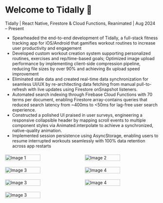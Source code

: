 # Welcome to Tidally 👋

Tidally | React Native, Firestore & Cloud Functions, Reanimated | Aug 2024 – Present 

- Spearheaded the end-to-end development of Tidally, a full-stack fitness tracking app for iOS/Android that gamifies workout routines to increase user productivity and engagement 
- Developed custom workout creation system supporting personalized routines, exercises and rep/time-based goals; Optimized image upload performance by implementing client-side compression pipeline, reducing file sizes by over 90% and achieving 8x upload speed improvement 
- Eliminated stale data and created real-time data synchronization for seamless UI/UX by re-architecting data fetching from manual pull-to-refresh with live updates using Firestore onSnapshot listeners. 
- Automated search indexing through Firebase Cloud Functions with 70 terms per document, enabling Firestore array-contains queries that reduced search latency from ~400ms to <50ms for lag-free user search experience. 
- Constructed a polished UI praised in user surveys, engineering a responsive collapsible header by mapping scroll events to multiple component styles via Animated.interpolate to achieve a synchronized, native-quality animation. 
- Implemented session persistence using AsyncStorage, enabling users to resume interrupted workouts seamlessly with 100% data retention across app restarts

<div style="display: flex; justify-content: space-between; margin: 20px 0;">
  <img src="https://github.com/user-attachments/assets/6c4f38e9-236b-4791-8215-36704409da11" alt="Image 1" style="width: 48%; height: auto;">
  <img src="https://github.com/user-attachments/assets/843a5976-60bb-4ba8-a31e-d892e5600b93" alt="Image 2" style="width: 48%; height: auto;">
</div>

<div style="display: flex; justify-content: space-between; margin: 20px 0;">
  <img src="https://github.com/user-attachments/assets/af1c734e-cd5f-4f9b-887a-a30ef8281ab9" alt="Image 3" style="width: 48%; height: auto;">
  <img src="https://github.com/user-attachments/assets/3765caaa-45b7-4260-a30d-5dcef5512c56" alt="Image 4" style="width: 48%; height: auto;">
</div>

<div style="display: flex; justify-content: space-between; margin: 20px 0;">
  <img src="https://github.com/user-attachments/assets/e04309dd-cf6f-45d3-a9db-15047bf9398b" alt="Image 3" style="width: 48%; height: auto;">
  <img src="https://github.com/user-attachments/assets/33711564-5b68-484b-bf7e-0f1db33c3a37" alt="Image 4" style="width: 48%; height: auto;">
</div>

<div style="display: flex; justify-content: space-between; margin: 20px 0;">
  <img src="https://github.com/user-attachments/assets/41043edf-3cdc-4bf5-a7a7-bac073c9113f" alt="Image 3" style="width: 48%; height: auto;">
</div>
